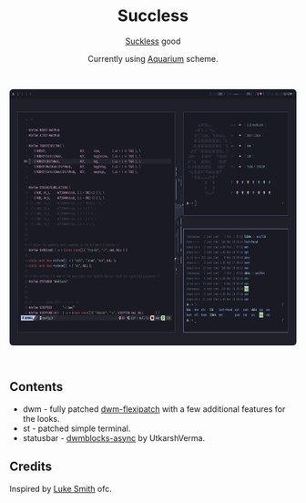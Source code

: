 <div align="center">
  <h1> Succless </h1>
  <a href="https://suckless.org/">Suckless</a> good
  
  Currently using <a href="https://github.com/FrenzyExists/aquarium-vim">Aquarium</a> scheme.
</div>
<br>
<div align="center" style="border-radius:6px;">
  <p>
    <img src="dwm_ss.png" align="center" height="450px" style="border-radius:6px;"/>
  </p>
</div>
<br>

## Contents
- dwm - fully patched [dwm-flexipatch](https://github.com/bakkeby/dwm-flexipatch) with a few additional features for the looks.
- st - patched simple terminal.
- statusbar - [dwmblocks-async](https://github.com/UtkarshVerma/dwmblocks-async) by UtkarshVerma.

## Credits
Inspired by [Luke Smith](https://github.com/LukeSmithxyz) ofc.

